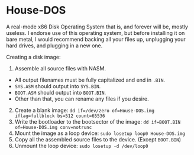 # House-DOS
A real-mode x86 Disk Operating System that is, and forever will be, mostly useless. I endorse use of this operating system, but before installing it on bare metal, I would recommend backing all your files up, unplugging your hard drives, and plugging in a new one.

Creating a disk image:
  1. Assemble all source files with NASM.
  - All output filenames must be fully capitalized and end in `.BIN`.
  - `SYS.ASM` should output into `SYS.BIN`.
  - `BOOT.ASM` should output into `BOOT.BIN`.
  - Other than that, you can rename any files if you desire.
  2. Create a blank image: `dd if=/dev/zero of=House-DOS.img iflag=fullblock bs=512 count=65536`
  3. Write the bootloader to the bootsector of the image: `dd if=BOOT.BIN of=House-DOS.img conv=notrunc`
  4. Mount the image as a loop device: `sudo losetup loop0 House-DOS.img`
  5. Copy all the assembled source files to the device. (Except `BOOT.BIN`)
  6. Unmount the loop device: `sudo losetup -d /dev/loop0`
